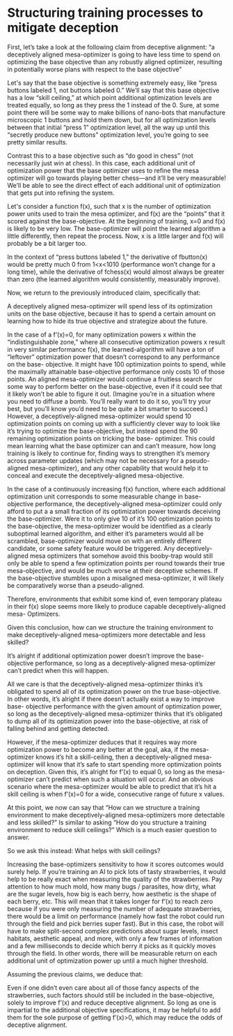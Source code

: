# Structuring training processes to mitigate deception

First, let’s take a look at the following claim from deceptive alignment: “a deceptively aligned mesa-optimizer is going to have less time to spend on optimizing the base objective than any robustly aligned optimizer, resulting in potentially worse plans with respect to the base objective” 

Let's say that the base objective is something extremely easy, like “press buttons labeled 1, not buttons labeled 0.” We’ll say that this base objective has a low “skill ceiling,” at which point additional optimization levels are treated equally, so long as they press the 1 instead of the 0. Sure, at some point there will be some way to make billions of nano-bots that manufacture microscopic 1 buttons and hold them down, but for all optimization levels between that initial “press 1” optimization level, all the way up until this “secretly produce new buttons” optimization level, you’re going to see pretty similar results. 

Contrast this to a base objective such as “do good in chess” (not necessarily just win at chess). In this case, each additional unit of optimization power that the base optimizer uses to refine the mesa optimizer will go towards playing better chess—and it’ll be very measurable! We’ll be able to see the direct effect of each additional unit of optimization that gets put into refining the system. 

Let's consider a function f(x), such that x is the number of optimization power units used to train the mesa optimizer, and f(x) are the “points” that it scored against the base-objective. At the beginning of training, x=0 and f(x) is likely to be very low. The base-optimizer will point the learned algorithm a little differently, then repeat the process. Now, x is a little larger and f(x) will probably be a bit larger too. 

In the context of “press buttons labeled 1,” the derivative of fbutton(x) would be pretty much 0 from 1<x<1010 (performance won’t change for a long time), while the derivative of fchess(x) would almost always be greater than zero (the learned algorithm would consistently, measurably improve). 

Now, we return to the previously introduced claim, specifically that: 

A deceptively aligned mesa-optimizer will spend less of its optimization units on the base objective, because it has to spend a certain amount on learning how to hide its true objective and strategize about the future. 

In the case of a f’(x)=0, for many optimization powers x within the “indistinguishable zone,” where all consecutive optimization powers x result in very similar performance f(x), the learned-algorithm will have a ton of “leftover” optimization power that doesn’t correspond to any performance on the base- objective. It might have 100 optimization points to spend, while the maximally attainable base-objective performance only costs 10 of those points. An aligned mesa-optimizer would continue a fruitless search for some way to perform better on the base-objective, even if it could see that it likely won’t be able to figure it out. (Imagine you’re in a situation where you need to diffuse a bomb. You’ll really want to do it so, you’ll try your best, but you’ll know you’d need to be quite a bit smarter to succeed.) However, a deceptively-aligned mesa-optimizer would spend 10 optimization points on coming up with a sufficiently clever way to look like it’s trying to optimize the base-objective, but instead spend the 90 remaining optimization points on tricking the base- optimizer. This could mean learning what the base optimizer can and can’t measure, how long training is likely to continue for, finding ways to strengthen it’s memory across parameter updates (which may not be necessary for a pseudo-aligned mesa-optimizer), and any other capability that would help it to conceal and execute the deceptively-aligned mesa-objective. 

In the case of a continuously increasing f(x) function, where each additional optimization unit corresponds to some measurable change in base-objective performance, the deceptively-aligned mesa-optimizer could only afford to put a a small fraction of its optimization power towards deceiving the base-optimizer. Were it to only give 10 of it’s 100 optimization points to the base-objective, the mesa-optimizer would be identified as a clearly suboptimal learned algorithm, and either it’s parameters would all be scrambled, base-optimizer would move on with an entirely different candidate, or some safety feature would be triggered. Any deceptively-aligned mesa optimizers that somehow avoid this booby-trap would still only be able to spend a few optimization points per round towards their true mesa-objective, and would be much worse at their deceptive schemes. If the base-objective stumbles upon a misaligned mesa-optimizer, it will likely be comparatively worse than a pseudo-aligned. 

Therefore, environments that exhibit some kind of, even temporary plateau in their f(x) slope seems more likely to produce capable deceptively-aligned mesa- Optimizers. 

Given this conclusion, how can we structure the training environment to make deceptively-aligned mesa-optimizers more detectable and less skilled? 

It’s alright if additional optimization power doesn’t improve the base-objective performance, so long as a deceptively-aligned mesa-optimizer can’t predict when this will happen. 

All we care is that the deceptively-aligned mesa-optimizer thinks it’s obligated to spend all of its optimization power on the true base-objective. In other words, it’s alright if there doesn’t actually exist a way to improve base- objective performance with the given amount of optimization power, so long as the deceptively-aligned mesa-optimizer thinks that it’s obligated to dump all of its optimization power into the base-objective, at risk of falling behind and getting detected. 

However, if the mesa-optimizer deduces that it requires way more optimization power to become any better at the goal, aka, if the mesa-optimizer knows it’s hit a skill-ceiling, then a deceptively-aligned mesa-optimizer will know that it’s safe to start spending more optimization points on deception. Given this, it’s alright for f’(x) to equal 0, so long as the mesa-optimizer can’t predict when such a situation will occur. And an obvious scenario where the mesa-optimizer would be able to predict that it’s hit a skill ceiling is when f’(x)=0 for a wide, consecutive range of future x values. 

At this point, we now can say that “How can we structure a training environment to make deceptively-aligned mesa-optimizers more detectable and less skilled?” Is similar to asking “How do you structure a training environment to reduce skill ceilings?” Which is a much easier question to answer. 

So we ask this instead: What helps with skill ceilings? 

Increasing the base-optimizers sensitivity to how it scores outcomes would surely help. If you’re training an AI to pick lots of tasty strawberries, it would help to be really exact when measuring the quality of the strawberries. Pay attention to how much mold, how many bugs / parasites, how dirty, what are the sugar levels, how big is each berry, how aesthetic is the shape of each berry, etc. This will mean that it takes longer for f’(x) to reach zero because if you were only measuring the number of adequate strawberries, there would be a limit on performance (namely how fast the robot could run through the field and pick berries super fast). But in this case, the robot will have to make split-second complex predictions about sugar levels, insect habitats, aesthetic appeal, and more, with only a few frames of information and a few milliseconds to decide which berry it picks as it quickly moves through the field. In other words, there will be measurable return on each additional unit of optimization power up until a much higher threshold. 

Assuming the previous claims, we deduce that:

Even if one didn’t even care about all of those fancy aspects of the strawberries, such factors should still be included in the base-objective, solely to improve f’(x) and reduce deceptive alignment. So long as one is impartial to the additional objective specifications, it may be helpful to add them for the sole purpose of getting f’(x)>0, which may reduce the odds of deceptive alignment.